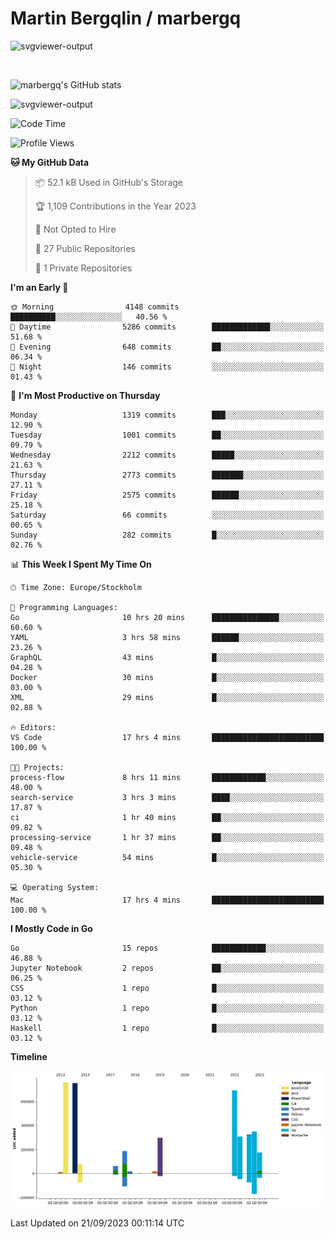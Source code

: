 # Martin Bergqlin / marbergq

![svgviewer-output](https://user-images.githubusercontent.com/2405410/206014777-22d41ecb-c24f-421d-b7d9-bba2cb5bb0de.svg)

<br>

<!--- [![Martin's Week](https://github-readme-stats.vercel.app/api/wakatime?username=marbergq&theme=dark)](https://github.com/anuraghazra/github-readme-stats) -->

![marbergq's GitHub stats](https://github-readme-stats.vercel.app/api?username=marbergq&count_private=true&show_icons=true)

![svgviewer-output](https://wakatime.com/badge/user/3f0a2069-6683-4e19-9a4a-7d21ea815067.svg)

<!--START_SECTION:waka-->
![Code Time](http://img.shields.io/badge/Code%20Time-3%2C324%20hrs%2020%20mins-blue)

![Profile Views](http://img.shields.io/badge/Profile%20Views-0-blue)

**🐱 My GitHub Data** 

> 📦 52.1 kB Used in GitHub's Storage 
 > 
> 🏆 1,109 Contributions in the Year 2023
 > 
> 🚫 Not Opted to Hire
 > 
> 📜 27 Public Repositories 
 > 
> 🔑 1 Private Repositories 
 > 
**I'm an Early 🐤** 

```text
🌞 Morning                4148 commits        ██████████░░░░░░░░░░░░░░░   40.56 % 
🌆 Daytime                5286 commits        █████████████░░░░░░░░░░░░   51.68 % 
🌃 Evening                648 commits         ██░░░░░░░░░░░░░░░░░░░░░░░   06.34 % 
🌙 Night                  146 commits         ░░░░░░░░░░░░░░░░░░░░░░░░░   01.43 % 
```
📅 **I'm Most Productive on Thursday** 

```text
Monday                   1319 commits        ███░░░░░░░░░░░░░░░░░░░░░░   12.90 % 
Tuesday                  1001 commits        ██░░░░░░░░░░░░░░░░░░░░░░░   09.79 % 
Wednesday                2212 commits        █████░░░░░░░░░░░░░░░░░░░░   21.63 % 
Thursday                 2773 commits        ███████░░░░░░░░░░░░░░░░░░   27.11 % 
Friday                   2575 commits        ██████░░░░░░░░░░░░░░░░░░░   25.18 % 
Saturday                 66 commits          ░░░░░░░░░░░░░░░░░░░░░░░░░   00.65 % 
Sunday                   282 commits         █░░░░░░░░░░░░░░░░░░░░░░░░   02.76 % 
```


📊 **This Week I Spent My Time On** 

```text
🕑︎ Time Zone: Europe/Stockholm

💬 Programming Languages: 
Go                       10 hrs 20 mins      ███████████████░░░░░░░░░░   60.60 % 
YAML                     3 hrs 58 mins       ██████░░░░░░░░░░░░░░░░░░░   23.26 % 
GraphQL                  43 mins             █░░░░░░░░░░░░░░░░░░░░░░░░   04.28 % 
Docker                   30 mins             █░░░░░░░░░░░░░░░░░░░░░░░░   03.00 % 
XML                      29 mins             █░░░░░░░░░░░░░░░░░░░░░░░░   02.88 % 

🔥 Editors: 
VS Code                  17 hrs 4 mins       █████████████████████████   100.00 % 

🐱‍💻 Projects: 
process-flow             8 hrs 11 mins       ████████████░░░░░░░░░░░░░   48.00 % 
search-service           3 hrs 3 mins        ████░░░░░░░░░░░░░░░░░░░░░   17.87 % 
ci                       1 hr 40 mins        ██░░░░░░░░░░░░░░░░░░░░░░░   09.82 % 
processing-service       1 hr 37 mins        ██░░░░░░░░░░░░░░░░░░░░░░░   09.48 % 
vehicle-service          54 mins             █░░░░░░░░░░░░░░░░░░░░░░░░   05.30 % 

💻 Operating System: 
Mac                      17 hrs 4 mins       █████████████████████████   100.00 % 
```

**I Mostly Code in Go** 

```text
Go                       15 repos            ████████████░░░░░░░░░░░░░   46.88 % 
Jupyter Notebook         2 repos             ██░░░░░░░░░░░░░░░░░░░░░░░   06.25 % 
CSS                      1 repo              █░░░░░░░░░░░░░░░░░░░░░░░░   03.12 % 
Python                   1 repo              █░░░░░░░░░░░░░░░░░░░░░░░░   03.12 % 
Haskell                  1 repo              █░░░░░░░░░░░░░░░░░░░░░░░░   03.12 % 
```



**Timeline**

![Lines of Code chart](https://raw.githubusercontent.com/marbergq/marbergq/main/assets/bar_graph.png)


 Last Updated on 21/09/2023 00:11:14 UTC
<!--END_SECTION:waka-->
